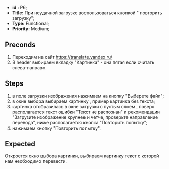  - **id :** P6;
 - **Title:** При неудачной загрузке воспользоваться кнопкой " повторить загрузку";
 - **Type:** Functional;
 - **Priority:** Medium;

## Preconds

1. Переходим на сайт https://translate.yandex.ru/
2. В header выбираем вкладку "Картинка" - она пятая если считать слева-направо.

## Steps

 1. в поле загрузки изображения нажимаем на кнопку "Выберете файл";
 2. в окне выбора выбираем картинку , пример картинка без текста;
 3. картинка отобразилась в окне загрузки с пустым слоем , поверх располагается текст ошибки "Текст не распознан" и рекомендации "Загрузите изображение крупнее и четче, проверьте направление перевода", ниже располагается кнопка "Повторить попытку";
 4. нажимаем кнопку "Повторить попытку".
 
## Expected
  
Откроется окно выбора картинки, выбираем картинку текст с которой нам необходимо перевести.